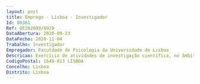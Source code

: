 ```yaml
--- 
layout: post
title: Emprego - Lisboa - Investigador
Id: 80361
Ref: OE202009/0929
DataAbertura: 2020-09-23
DataFecho: 2020-11-04
Trabalho: Investigador
Empregador: Faculdade de Psicologia da Universidade de Lisboa
Descricao: Exercício de atividades de investigação científica, no âmbito do grupo de investigação ProAdapt, nomeadamente – Planeamento, implementação e condução de estudos de campo e ou experimentais – Coordenação de bolseiros as de investigação e supervisão de estudantes de pós graduação nas suas dissertações – Recolha e análise estatística de dados e interpretação dos resultados obtidos – Preparação e elaboração de relatórios científicos e escrita de artigos para publicação em revistas internacionais de alto impacto nos temas do ProAdapt e das suas linhas de investigação – Planeamento e implementação de ações de disseminação científica dos resultados do ProAdapt na comunidade científica e população geral.
CodigoPostal: 1649-013 LISBOA
Concelho: Lisboa
Distrito: Lisboa
--- 
```

